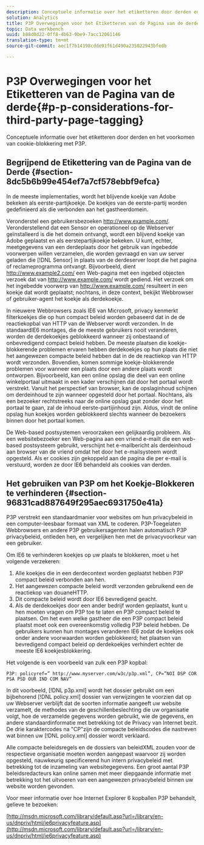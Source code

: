 ```yaml
---
description: Conceptuele informatie over het etiketteren door derden en het voorkomen van cookie-blokkering met P3P.
solution: Analytics
title: P3P Overwegingen voor het Etiketteren van de Pagina van de derde
topic: Data workbench
uuid: b88d0d22-0ff8-4b63-9be9-7acc12061146
translation-type: tm+mt
source-git-commit: aec1f7b14198cdde91f61d490a235022943bfedb

---
```



# P3P Overwegingen voor het Etiketteren van de Pagina van de derde{#p-p-considerations-for-third-party-page-tagging}

Conceptuele informatie over het etiketteren door derden en het voorkomen van cookie-blokkering met P3P.

## Begrijpend de Etikettering van de Pagina van de Derde {#section-8dc5b6b99e454ef7a7cf578ebbf9efca}

In de meeste implementaties, wordt het blijvende koekje van Adobe bekeken als eerste-partijkoekje. De koekjes van de eerste-partij worden gedefinieerd als die verbonden aan het gastheerdomein.

Veronderstel een gebruikersbezoeken http://www.example.com/. Veronderstellend dat een Sensor en operationeel op de Webserver geïnstalleerd is die het domein ontvangt, wordt een blijvend koekje van Adobe geplaatst en als eerstepartijkoekje bekeken. U kunt, echter, meetgegevens van een derdeplaats door het gebruik van ingebedde voorwerpen willen verzamelen, die worden gevraagd en van uw server geladen die [!DNL Sensor] in plaats van de derdeserver loopt die het pagina of reclameprogramma ontvangt. Bijvoorbeeld, dient http://www.example2.com/ een Web-pagina met een ingebed objecten verzoek dat van http://www.example.com/ wordt gediend. Het verzoek om het ingebedde voorwerp van http://www.example.com/ resulteert in een koekje dat wordt geplaatst; nochtans, in deze context, bekijkt Webbrowser of gebruiker-agent het koekje als derdekoekje.

In nieuwere Webbrowsers zoals IE6 van Microsoft, privacy kenmerkt filterkoekjes die op hun compact beleid worden gebaseerd dat in de de reactiekopbal van HTTP van de Webserver wordt verzonden. In de standaardIE6 montages, die de meeste gebruikers nooit veranderen, worden de derdekoekjes geblokkeerd wanneer zij onbestaand of onbevredigend compact beleid hebben. De meeste plaatsen die koekje-blokkerende problemen ervaren hebben derdekoekjes op hun plaats die niet het aangewezen compacte beleid hebben dat in de de reactiekop van HTTP wordt verzonden. Bovendien, komen sommige koekje-blokkerende problemen voor wanneer een plaats door een andere plaats wordt ontworpen. Bijvoorbeeld, kan een online opslag die deel van een online winkelportaal uitmaakt in een kader verschijnen dat door het portaal wordt verstrekt. Vanuit het perspectief van browser, kan de opslaginhoud schijnen om derdeinhoud te zijn wanneer opgesteld door het portaal. Nochtans, als een bezoeker rechtstreeks naar de online opslag gaat zonder door het portaal te gaan, zal de inhoud eerste-partijinhoud zijn. Aldus, vindt de online opslag hun koekjes worden geblokkeerd slechts wanneer de bezoekers binnen door het portaal komen.

De Web-based postsystemen veroorzaken een gelijkaardig probleem. Als een websitebezoeker een Web-pagina aan een vriend e-mailt die een web-based postsysteem gebruikt, verschijnt het e-mailbericht als derdeinhoud aan browser van de vriend omdat het door het e-mailsysteem wordt opgesteld. Als er cookies zijn gekoppeld aan de pagina die per e-mail is verstuurd, worden ze door IE6 behandeld als cookies van derden.

## Het gebruiken van P3P om het Koekje-Blokkeren te verhinderen {#section-96831cad887649f295aec6931750e41a}

P3P verstrekt een standaardmanier voor websites om hun privacybeleid in een computer-leesbaar formaat van XML te coderen. P3P-Toegelaten Webbrowsers en andere P3P gebruikersagenten halen automatisch P3P privacybeleid, ontleden hen, en vergelijken hen met de privacyvoorkeur van een gebruiker.

Om IE6 te verhinderen koekjes op uw plaats te blokkeren, moet u het volgende verzekeren:

1. Alle koekjes die in een derdecontext worden geplaatst hebben P3P compact beleid verbonden aan hen.
1. Het aangewezen compacte beleid wordt verzonden gebruikend een de reactiekop van douaneHTTP.
1. Dit compacte beleid wordt door IE6 bevredigend geacht.
1. Als de derdekoekjes door een ander bedrijf worden geplaatst, kunt u hen moeten vragen om P3P toe te laten en P3P compact beleid te plaatsen. Om het even welke gastheer die een P3P compact beleid plaatst moet ook een overeenkomstig volledig P3P beleid hebben. De gebruikers kunnen hun montages veranderen IE6 zodat de koekjes ook onder andere voorwaarden worden geblokkeerd; het plaatsen van bevredigend compact beleid op derdekoekjes verhindert echter de meeste IE6 koekjesblokkering.

Het volgende is een voorbeeld van zulk een P3P kopbal:

```
P3P: policyref=” http://www.myserver.com/w3c/p3p.xml”, CP=”NOI DSP COR PSA PSD OUR IND COM NAV”
```

In dit voorbeeld, [!DNL p3p.xml] wordt het dossier gebruikt om een bijbehorend [!DNL policy.xml] dossier van verwijzingen te voorzien dat op uw Webserver verblijft dat de soorten informatie aangeeft uw website verzamelt, de methodes van de geschillenbeslechting die uw organisatie volgt, hoe de verzamelde gegevens worden gebruikt, wie de gegevens, en andere standaardinformatie met betrekking tot de Privacy van Internet bezit. De drie karaktercodes na &quot;CP&quot;zijn de compacte beleidscodes die nastreven wat binnen uw [!DNL policy.xml] dossier wordt verklaard.

Alle compacte beleidsregels en de dossiers van beleidXML zouden voor de respectieve organisatie moeten worden aangepast waarvoor zij worden opgesteld, nauwkeurig specificerend hun intern privacybeleid met betrekking tot de inzameling van websitegegevens. Een groot aantal P3P beleidsredacteurs kan online samen met meer diepgaande informatie met betrekking tot het uitvoeren van een aangewezen privacybeleid binnen uw website worden gevonden.

Voor meer informatie over hoe Internet Explorer 6 kopballen P3P behandelt, gelieve te bezoeken:

[http://msdn.microsoft.com/library/default.asp?url=/library/en-us/dnpriv/html/ie6privacyfeature.asp](http://msdn.microsoft.com/library/default.asp?url=/library/en-us/dnpriv/html/ie6privacyfeature.asp)
